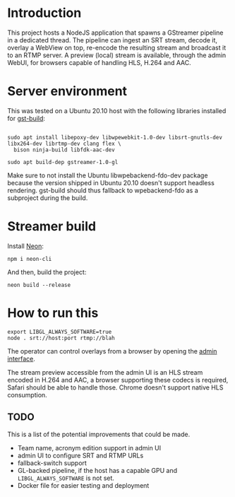 
# Introduction

This project hosts a NodeJS application that spawns a GStreamer pipeline in a
dedicated thread. The pipeline can ingest an SRT stream, decode it, overlay a
WebView on top, re-encode the resulting stream and broadcast it to an RTMP
server. A preview (local) stream is available, through the admin WebUI, for
browsers capable of handling HLS, H.264 and AAC.

# Server environment

This was tested on a Ubuntu 20.10 host with the following libraries installed
for [gst-build](https://gitlab.freedesktop.org/gstreamer/gst-build):

```shell

sudo apt install libepoxy-dev libwpewebkit-1.0-dev libsrt-gnutls-dev libx264-dev librtmp-dev clang flex \
  bison ninja-build libfdk-aac-dev

sudo apt build-dep gstreamer-1.0-gl
```

Make sure to not install the Ubuntu libwpebackend-fdo-dev package because the
version shipped in Ubuntu 20.10 doesn't support headless rendering. gst-build
should thus fallback to wpebackend-fdo as a subproject during the build.

# Streamer build

Install [Neon](https://neon-bindings.com):

```shell
npm i neon-cli
```

And then, build the project:

```shell
neon build --release
```

# How to run this

```shell
export LIBGL_ALWAYS_SOFTWARE=true
node . srt://host:port rtmp://blah
```

The operator can control overlays from a browser by opening the [admin interface](http://localhost:3000/admin).

The stream preview accessible from the admin UI is an HLS stream encoded in
H.264 and AAC, a browser supporting these codecs is required, Safari should be
able to handle those. Chrome doesn't support native HLS consumption.

## TODO

This is a list of the potential improvements that could be made.

- Team name, acronym edition support in admin UI
- admin UI to configure SRT and RTMP URLs
- fallback-switch support
- GL-backed pipeline, if the host has a capable GPU and `LIBGL_ALWAYS_SOFTWARE` is not set.
- Docker file for easier testing and deployment
